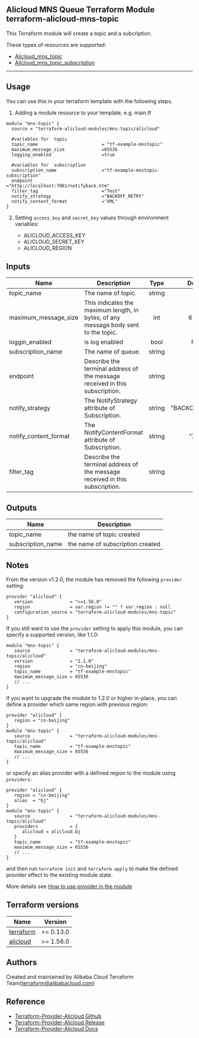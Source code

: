 Alicloud MNS Queue Terraform Module   
terraform-alicloud-mns-topic
---

This Terraform module will create a topic and a subcription.

These types of resources are supported:

* [Alicloud_mns_topic](https://www.terraform.io/docs/providers/alicloud/r/mns_topic.html)
* [Alicloud_mns_topic_subscription](https://www.terraform.io/docs/providers/alicloud/r/mns_topic_subscription.html)

----------------------

Usage
-----
You can use this in your terraform template with the following steps.

1. Adding a module resource to your template, e.g. main.tf
    
```hcl
module "mns-topic" {
  source = "terraform-alicloud-modules/mns-topic/alicloud"

  #variables for  topic
  topic_name                        = "tf-example-mnstopic"
  maximum_message_size              =65536
  logging_enabled                   =true

  #variables for  subscription
  subscription_name                 ="tf-example-mnstopic-subscription"
  endpoint                          ="http://localhost:7001/notifyback.htm"
  filter_tag                        ="Test"
  notify_strategy                   ="BACKOFF_RETRY"
  notify_content_format             ="XML" 
}
```

2. Setting `access_key` and `secret_key` values through environment variables:

    - ALICLOUD_ACCESS_KEY
    - ALICLOUD_SECRET_KEY
    - ALICLOUD_REGION

## Inputs

| Name | Description | Type | Default | Required |
|------|-------------|:----:|:-----:|:-----:|
|topic_name               | The name of topic.    |  string     |     ""      | yes |  
|maximum_message_size          | This indicates the maximum length, in bytes, of any message body sent to the topic.   |   int  |    65536  |    no     |
|loggin_enabled          |  is log enabled   |   bool  |    false   |    no       |
|subscription_name               | The name of queue.    |  string     |     ""      | yes | 
|endpoint          |  Describe the terminal address of the message received in this subscription.   |   string  |    no   |    yes       |
|notify_strategy          |  The NotifyStrategy attribute of Subscription.   |   string  |    "BACKOFF_RETRY"  |    no       |
|notify_content_format    |  The NotifyContentFormat attribute of Subscription.   |   string  |   "XML"  |    no       |
|filter_tag               |  Describe the terminal address of the message received in this subscription.   |   string  |    ""   |    no       |

## Outputs

| Name | Description |
|------|-------------|
| topic_name     |        the name of topic created     |
| subscription_name     |        the name of subscription created     |

## Notes
From the version v1.2.0, the module has removed the following `provider` setting:

```hcl
provider "alicloud" {
   version              = ">=1.56.0"
   region               = var.region != "" ? var.region : null
   configuration_source = "terraform-alicloud-modules/mns-topic"
}
```

If you still want to use the `provider` setting to apply this module, you can specify a supported version, like 1.1.0:

```hcl
module "mns-topic" {
   source               = "terraform-alicloud-modules/mns-topic/alicloud"
   version              = "1.1.0"
   region               = "cn-beijing"
   topic_name           = "tf-example-mnstopic"
   maximum_message_size = 65536
   // ...
}
```

If you want to upgrade the module to 1.2.0 or higher in-place, you can define a provider which same region with
previous region:

```hcl
provider "alicloud" {
   region = "cn-beijing"
}
module "mns-topic" {
   source               = "terraform-alicloud-modules/mns-topic/alicloud"
   topic_name           = "tf-example-mnstopic"
   maximum_message_size = 65536
   // ...
}
```
or specify an alias provider with a defined region to the module using `providers`:

```hcl
provider "alicloud" {
   region = "cn-beijing"
   alias  = "bj"
}
module "mns-topic" {
   source               = "terraform-alicloud-modules/mns-topic/alicloud"
   providers            = {
      alicloud = alicloud.bj
   }
   topic_name           = "tf-example-mnstopic"
   maximum_message_size = 65536
   // ...
}
```

and then run `terraform init` and `terraform apply` to make the defined provider effect to the existing module state.

More details see [How to use provider in the module](https://www.terraform.io/docs/language/modules/develop/providers.html#passing-providers-explicitly)

## Terraform versions

| Name | Version |
|------|---------|
| <a name="requirement_terraform"></a> [terraform](#requirement\_terraform) | >= 0.13.0 |
| <a name="requirement_alicloud"></a> [alicloud](#requirement\_alicloud) | >= 1.56.0 |

Authors
---------
Created and maintained by Alibaba Cloud Terraform Team(terraform@alibabacloud.com)

Reference
---------
* [Terraform-Provider-Alicloud Github](https://github.com/terraform-providers/terraform-provider-alicloud)
* [Terraform-Provider-Alicloud Release](https://releases.hashicorp.com/terraform-provider-alicloud/)
* [Terraform-Provider-Alicloud Docs](https://www.terraform.io/docs/providers/alicloud/index.html)
